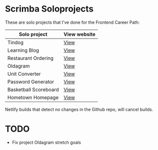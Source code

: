 # Scrimba Soloprojects
These are solo projects that I've done for the Frontend Career Path:

| Solo project          | View website                                       |
|-----------------------|----------------------------------------------------|
| Tindog                | [View](https://tindog.bartmars.dev)                |
| Learning Blog         | [View](https://learning-blog.bartmars.dev)         |
| Restaurant Ordering   | [View](https://restaurant-ordering.bartmars.dev)   |
| Oldagram              | [View](https://oldagram.bartmars.dev)              |
| Unit Converter        | [View](https://unit-converter.bartmars.dev)        |
| Password Generator    | [View](https://password-generator.bartmars.dev)    |
| Basketball Scoreboard | [View](https://basketball-scoreboard.bartmars.dev) |
| Hometown Homepage     | [View](https://hometown-homepage.bartmars.dev)     |

Netlify builds that detect no changes in the Github repo, will cancel builds.

# TODO

* Fix project Oldagram stretch goals